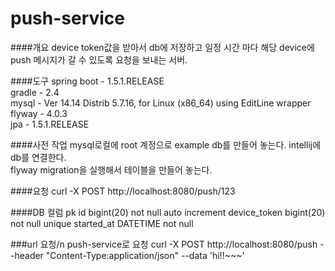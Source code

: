 # push-service

####개요
device token값을 받아서 db에 저장하고 일정 시간 마다 해당 device에 push 메시지가 갈 수 있도록 요청을 보내는 서버.

####도구
spring boot - 1.5.1.RELEASE<br/>
gradle - 2.4<br/>
mysql - Ver 14.14 Distrib 5.7.16, for Linux (x86_64) using  EditLine wrapper<br/>
flyway - 4.0.3<br/>
jpa - 1.5.1.RELEASE

####사전 작업
mysql로컬에 root 계정으로 example db를 만들어 놓는다.
intellij에 db를 연결한다.<br/>
flyway migration을 실행해서 테이블을 만들어 놓는다.

####요청
curl -X POST http://localhost:8080/push/123

####DB
컬럼
pk id bigint(20) not null auto increment
device_token bigint(20) not null unique 
started_at DATETIME not null

###url 요청/n
push-service로 요청
curl -X POST http://localhost:8080/push --header "Content-Type:application/json" --data 'hi!!~~~'
